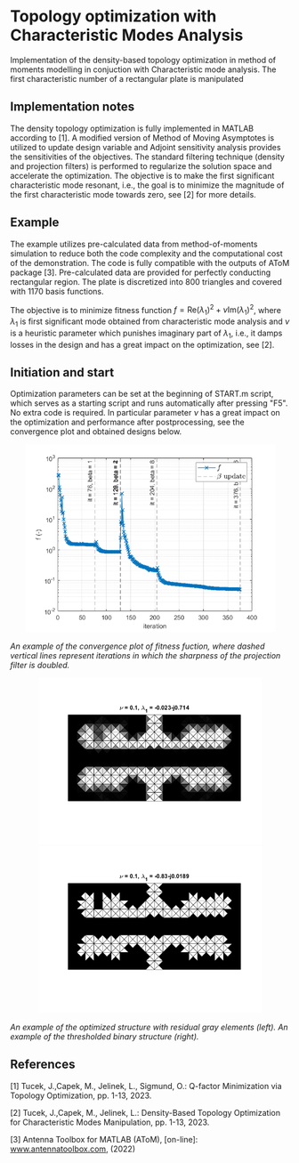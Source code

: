 # Topology optimization with Characteristic Modes Analysis
Implementation of the density-based topology optimization in method of moments modelling in conjuction with Characteristic mode analysis. The first characteristic number of a rectangular plate is manipulated

## Implementation notes
The density topology optimization is fully implemented in MATLAB according to [1]. A modified version of Method of Moving Asymptotes is utilized to update design variable and Adjoint sensitivity analysis provides the sensitivities of the objectives. The standard filtering technique (density and projection filters) is performed to regularize the solution space and accelerate the optimization. The objective is to make the first significant characteristic mode resonant, i.e., the goal is to minimize the magnitude of the first characteristic mode towards zero, see [2] for more details.

## Example
The example utilizes pre-calculated data from method-of-moments simulation to reduce both the code complexity and the computational cost of the demonstration. The code is fully compatible with the outputs of AToM package [3]. Pre-calculated data are provided for perfectly conducting rectangular region. The plate is discretized into 800 triangles and covered with 1170 basis functions. 

The objective is to minimize fitness function $f=\mathrm{Re}(\lambda_1)^2 + \nu \mathrm{Im}(\lambda_1)^2$, where $\lambda_1$ is first significant mode obtained from characteristic mode analysis and $\nu$ is a heuristic parameter which punishes imaginary part of $\lambda_1$, i.e., it damps losses in the design and has a great impact on the optimization, see [2].

## Initiation and start
Optimization parameters can be set at the beginning of START.m script, which serves as a starting script and runs automatically after pressing "F5". No extra code is required. In particular parameter $\nu$ has a great impact on the optimization and performance after postprocessing, see the convergence plot and obtained designs below.

<p align="center">
  <img src="https://github.com/tucekjon/TopOpt_CMA/blob/main/TopOpt-CMA-Convergence.png?raw=true" width="450" />
</p>
<em>An example of the convergence plot of fitness fuction, where dashed vertical lines represent iterations in which the sharpness of the projection filter is doubled.</em>

<p align="center">
  <img src="https://github.com/tucekjon/TopOpt_CMA/blob/main/TopOpt-CMA-OptimizedDesign.png?raw=true" width="400" />
  <img src="https://github.com/tucekjon/TopOpt_CMA/blob/main/TopOpt-CMA-BinaryDesign.png?raw=true" width="400" /> 
</p>
<em>An example of the  optimized structure with residual gray elements (left). An example of the thresholded binary structure (right).</em>


## References
[1] Tucek, J.,Capek, M., Jelinek, L., Sigmund, O.: Q-factor Minimization via Topology Optimization, 
     pp. 1-13, 2023.

[2] Tucek, J.,Capek, M., Jelinek, L.: Density-Based Topology Optimization for Characteristic Modes Manipulation, 
     pp. 1-13, 2023.
     
[3] Antenna Toolbox for MATLAB (AToM), [on-line]: www.antennatoolbox.com, (2022)
